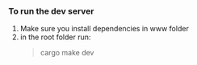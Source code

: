 ### To run the dev server

1. Make sure you install dependencies in www folder
2. in the root folder run:
   > cargo make dev
